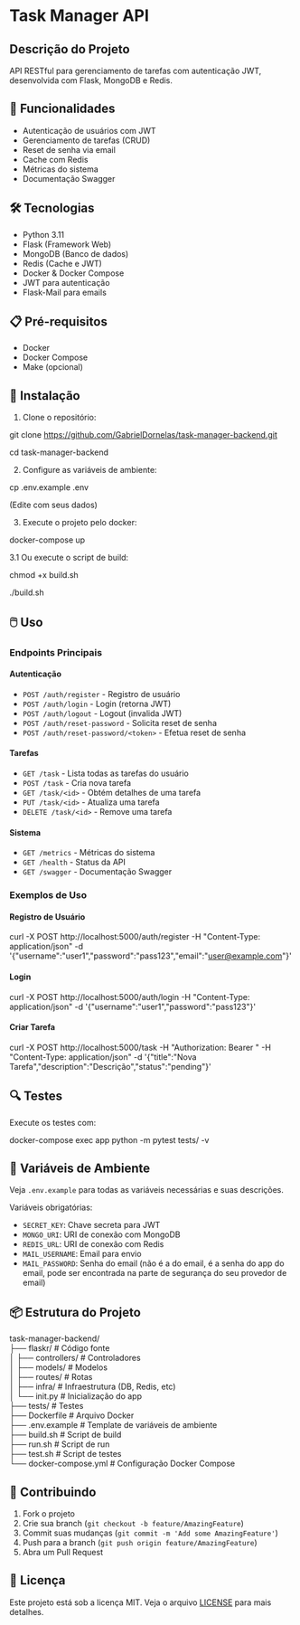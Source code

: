 # Task Manager API

## Descrição do Projeto

API RESTful para gerenciamento de tarefas com autenticação JWT, desenvolvida com Flask, MongoDB e Redis.

## 🚀 Funcionalidades

- Autenticação de usuários com JWT
- Gerenciamento de tarefas (CRUD)
- Reset de senha via email
- Cache com Redis
- Métricas do sistema
- Documentação Swagger

## 🛠️ Tecnologias

- Python 3.11
- Flask (Framework Web)
- MongoDB (Banco de dados)
- Redis (Cache e JWT)
- Docker & Docker Compose
- JWT para autenticação
- Flask-Mail para emails

## 📋 Pré-requisitos

- Docker
- Docker Compose
- Make (opcional)

## 🔧 Instalação

1. Clone o repositório:

git clone https://github.com/GabrielDornelas/task-manager-backend.git

cd task-manager-backend

2. Configure as variáveis de ambiente:

cp .env.example .env

(Edite com seus dados)

3. Execute o projeto pelo docker:

docker-compose up

3.1 Ou execute o script de build:

chmod +x build.sh

./build.sh

## 🖱️ Uso

### Endpoints Principais

#### Autenticação

- `POST /auth/register` - Registro de usuário
- `POST /auth/login` - Login (retorna JWT)
- `POST /auth/logout` - Logout (invalida JWT)
- `POST /auth/reset-password` - Solicita reset de senha
- `POST /auth/reset-password/<token>` - Efetua reset de senha

#### Tarefas

- `GET /task` - Lista todas as tarefas do usuário
- `POST /task` - Cria nova tarefa
- `GET /task/<id>` - Obtém detalhes de uma tarefa
- `PUT /task/<id>` - Atualiza uma tarefa
- `DELETE /task/<id>` - Remove uma tarefa

#### Sistema

- `GET /metrics` - Métricas do sistema
- `GET /health` - Status da API
- `GET /swagger` - Documentação Swagger

### Exemplos de Uso

#### Registro de Usuário

curl -X POST http://localhost:5000/auth/register -H "Content-Type: application/json" -d '{"username":"user1","password":"pass123","email":"user@example.com"}'

#### Login

curl -X POST http://localhost:5000/auth/login -H "Content-Type: application/json" -d '{"username":"user1","password":"pass123"}'

#### Criar Tarefa

curl -X POST http://localhost:5000/task -H "Authorization: Bearer <seu-token>" -H "Content-Type: application/json" -d '{"title":"Nova Tarefa","description":"Descrição","status":"pending"}'

## 🔍 Testes

Execute os testes com:

docker-compose exec app python -m pytest tests/ -v

## 🔐 Variáveis de Ambiente

Veja `.env.example` para todas as variáveis necessárias e suas descrições.

Variáveis obrigatórias:

- `SECRET_KEY`: Chave secreta para JWT
- `MONGO_URI`: URI de conexão com MongoDB
- `REDIS_URL`: URI de conexão com Redis
- `MAIL_USERNAME`: Email para envio
- `MAIL_PASSWORD`: Senha do email (não é a do email, é a senha do app do email, pode ser encontrada na parte de segurança do seu provedor de email)

## 📦 Estrutura do Projeto

task-manager-backend/<br>
├── flaskr/ # Código fonte<br>
│ ├── controllers/ # Controladores<br>
│ ├── models/ # Modelos<br>
│ ├── routes/ # Rotas<br>
│ ├── infra/ # Infraestrutura (DB, Redis, etc)<br>
│ └── init.py # Inicialização do app<br>
├── tests/ # Testes<br>
├── Dockerfile # Arquivo Docker<br>
├── .env.example # Template de variáveis de ambiente<br>
├── build.sh # Script de build<br>
├── run.sh # Script de run<br>
├── test.sh # Script de testes<br>
└── docker-compose.yml # Configuração Docker Compose<br>

## 🤝 Contribuindo

1. Fork o projeto
2. Crie sua branch (`git checkout -b feature/AmazingFeature`)
3. Commit suas mudanças (`git commit -m 'Add some AmazingFeature'`)
4. Push para a branch (`git push origin feature/AmazingFeature`)
5. Abra um Pull Request

## 📝 Licença

Este projeto está sob a licença MIT. Veja o arquivo [LICENSE](LICENSE) para mais detalhes.
